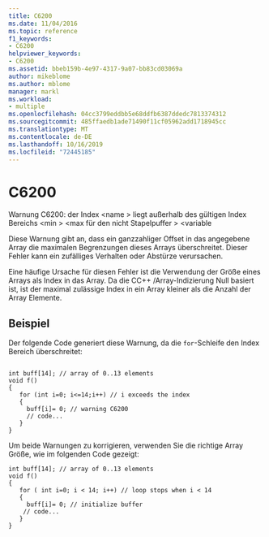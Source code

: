 ```yaml
---
title: C6200
ms.date: 11/04/2016
ms.topic: reference
f1_keywords:
- C6200
helpviewer_keywords:
- C6200
ms.assetid: bbeb159b-4e97-4317-9a07-bb83cd03069a
author: mikeblome
ms.author: mblome
manager: markl
ms.workload:
- multiple
ms.openlocfilehash: 04cc3799eddbb5e68ddfb6387ddedc7813374312
ms.sourcegitcommit: 485ffaedb1ade71490f11cf05962add1718945cc
ms.translationtype: MT
ms.contentlocale: de-DE
ms.lasthandoff: 10/16/2019
ms.locfileid: "72445185"
---
```

# <a name="c6200"></a>C6200
Warnung C6200: der Index \<name > liegt außerhalb des gültigen Index Bereichs \<min > \<max für den nicht Stapelpuffer > \<variable

 Diese Warnung gibt an, dass ein ganzzahliger Offset in das angegebene Array die maximalen Begrenzungen dieses Arrays überschreitet. Dieser Fehler kann ein zufälliges Verhalten oder Abstürze verursachen.

 Eine häufige Ursache für diesen Fehler ist die Verwendung der Größe eines Arrays als Index in das Array. Da die CC++ /Array-Indizierung Null basiert ist, ist der maximal zulässige Index in ein Array kleiner als die Anzahl der Array Elemente.

## <a name="example"></a>Beispiel
 Der folgende Code generiert diese Warnung, da die `for`-Schleife den Index Bereich überschreitet:

```

int buff[14]; // array of 0..13 elements
void f()
{
   for (int i=0; i<=14;i++) // i exceeds the index
   {
     buff[i]= 0; // warning C6200
     // code...
   }
}
```

 Um beide Warnungen zu korrigieren, verwenden Sie die richtige Array Größe, wie im folgenden Code gezeigt:

```
int buff[14]; // array of 0..13 elements
void f()
{
   for ( int i=0; i < 14; i++) // loop stops when i < 14
   {
     buff[i]= 0; // initialize buffer
    // code...
   }
}
```
